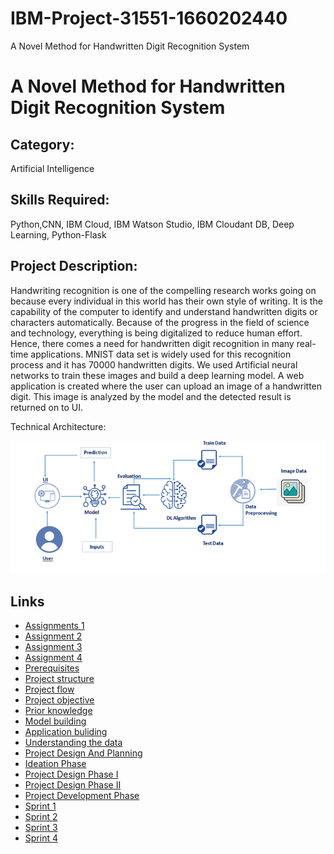 # IBM-Project-31551-1660202440
A Novel Method for Handwritten Digit Recognition System

# A Novel Method for Handwritten Digit Recognition System

## Category:

Artificial Intelligence

## Skills Required:

Python,CNN, IBM Cloud, IBM Watson Studio, IBM Cloudant DB, Deep Learning, Python-Flask

## Project Description:

Handwriting recognition is one of the compelling research works going on because every individual in this world has their own style of writing. It is the capability of the computer to identify and understand handwritten digits or characters automatically. Because of the progress in the field of science and technology, everything is being digitalized to reduce human effort. Hence, there comes a need for handwritten digit recognition in many real-time applications. MNIST data set is widely used for this recognition process and it has 70000 handwritten digits. We used Artificial neural networks to train these images and build a deep learning model. A web application is created where the user can upload an image of a handwritten digit. This image is analyzed by the model and the detected result is returned on to UI.

Technical Architecture:

![architecture - blueprint](https://github.com/IBM-EPBL/IBM-Project-31681-1660204101/blob/main/Project%20Design%20%26%20Planning/Ideation%20Phase/architecture.png)

## Links

*  [Assignments 1](https://github.com/IBM-EPBL/IBM-Project-31551-1660202440/blob/main/ibm%20assignment1.ipynb)
*  [Assignment 2](https://github.com/IBM-EPBL/IBM-Project-31551-1660202440/blob/main/ibm_assignment_2.ipynb)
*  [Assignment 3](https://github.com/IBM-EPBL/IBM-Project-31551-1660202440/blob/main/ibm%20assignment%203.ipynb)
*  [Assignment 4](https://github.com/IBM-EPBL/IBM-Project-31551-1660202440/tree/main/parkavi%20assignment%204)
*  [Prerequisites](https://github.com/IBM-EPBL/IBM-Project-31551-1660202440/blob/main/Prerequisites/Prerequisites.pdf)
*  [Project structure](https://github.com/IBM-EPBL/IBM-Project-31551-1660202440/blob/main/Project%20structure/Project%20%20Structure.pdf)
*  [Project flow](https://github.com/IBM-EPBL/IBM-Project-31551-1660202440/blob/main/Project%20flow/Project%20Flow.pdf)
*  [Project objective](https://github.com/IBM-EPBL/IBM-Project-31551-1660202440/blob/main/Project%20objectives/Project%20objectives%20IBM.pdf)
*  [Prior knowledge](https://github.com/IBM-EPBL/IBM-Project-31551-1660202440/blob/main/Prior%20knowledge/Prior%20Knowledge%20.pdf)
*  [Model building](https://github.com/IBM-EPBL/IBM-Project-31551-1660202440/blob/main/MODEL%20_BUILDING/Model_Building.ipynb)
*  [Application buliding](https://github.com/IBM-EPBL/IBM-Project-54203-1661777480/tree/main/Application%20Building)
*  [Understanding the data](https://github.com/IBM-EPBL/IBM-Project-54203-1661777480/tree/main/Understanding%20The%20Data)
*  [Project Design And Planning](https://github.com/IBM-EPBL/IBM-Project-54203-1661777480/tree/main/Project%20Design%20%26%20Planning)
*  [Ideation Phase](https://github.com/IBM-EPBL/IBM-Project-54203-1661777480/tree/main/Project%20Design%20%26%20Planning/Ideation%20Phase)
*  [Project Design Phase I](https://github.com/IBM-EPBL/IBM-Project-54203-1661777480/tree/main/Project%20Design%20%26%20Planning/Project%20Design%20Phase%201)
*  [Project Design Phase II](https://github.com/IBM-EPBL/IBM-Project-54203-1661777480/tree/main/Project%20Design%20%26%20Planning/Project%20Design%20Phase%20II)
*  [Project Development Phase](https://github.com/IBM-EPBL/IBM-Project-54203-1661777480/tree/main/Project%20Development%20Phase)
*  [Sprint 1](https://github.com/IBM-EPBL/IBM-Project-54203-1661777480/tree/main/Project%20Development%20Phase/sprint%201)
*  [Sprint 2]( https://github.com/IBM-EPBL/IBM-Project-54203-1661777480/tree/main/Project%20Development%20Phase/sprint%202)
*  [Sprint 3](https://github.com/IBM-EPBL/IBM-Project-54203-1661777480/tree/main/Project%20Development%20Phase/sprint%203)
*  [Sprint 4](https://github.com/IBM-EPBL/IBM-Project-54203-1661777480/tree/main/Project%20Development%20Phase/sprint%204)
